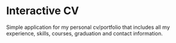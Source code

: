 # Interactive CV

Simple application for my personal cv/portfolio that includes all my experience, skills, courses, graduation and contact information.
